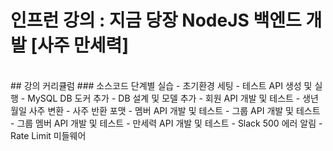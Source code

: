 # 인프런 강의 : 지금 당장 NodeJS 백엔드 개발 [사주 만세력]
<br>
## 강의 커리큘럼
### 소스코드 단계별 실습
- 초기환경 세팅
- 테스트 API 생성 및 실행
- MySQL DB 도커 추가
- DB 설계 및 모델 추가
- 회원 API 개발 및 테스트
- 생년월일 사주 변환
- 사주 반환 포맷
- 멤버 API 개발 및 테스트
- 그룹 API 개발 및 테스트
- 그룹 멤버 API 개발 및 테스트
- 만세력 API 개발 및 테스트
- Slack 500 에러 알림
- Rate Limit 미들웨어
